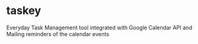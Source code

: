 # taskey
Everyday Task Management tool integrated with Google Calendar API and Mailing reminders of the calendar events
